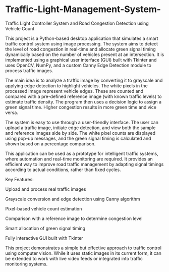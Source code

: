 # Traffic-Light-Management-System-
Traffic Light Controller System and Road Congestion Detection using Vehicle Count

This project is a Python-based desktop application that simulates a smart traffic control system using image processing. The system aims to detect the level of road congestion in real-time and allocate green signal timing dynamically based on the number of vehicles present at an intersection. It is implemented using a graphical user interface (GUI) built with Tkinter and uses OpenCV, NumPy, and a custom Canny Edge Detection module to process traffic images.

The main idea is to analyze a traffic image by converting it to grayscale and applying edge detection to highlight vehicles. The white pixels in the processed image represent vehicle edges. These are counted and compared with a pre-defined reference image (with known traffic levels) to estimate traffic density. The program then uses a decision logic to assign a green signal time. Higher congestion results in more green time and vice versa.

The system is easy to use through a user-friendly interface. The user can upload a traffic image, initiate edge detection, and view both the sample and reference images side by side. The white pixel counts are displayed using pop-up messages, and the green signal timing is calculated and shown based on a percentage comparison.

This application can be used as a prototype for intelligent traffic systems, where automation and real-time monitoring are required. It provides an efficient way to improve road traffic management by adapting signal timings according to actual conditions, rather than fixed cycles.

Key Features:

Upload and process real traffic images

Grayscale conversion and edge detection using Canny algorithm

Pixel-based vehicle count estimation

Comparison with a reference image to determine congestion level

Smart allocation of green signal timing

Fully interactive GUI built with Tkinter

This project demonstrates a simple but effective approach to traffic control using computer vision. While it uses static images in its current form, it can be extended to work with live video feeds or integrated into traffic monitoring systems.

